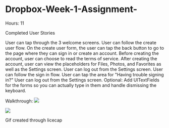 # Dropbox-Week-1-Assignment-

Hours: 11

Completed User Stories

 User can tap through the 3 welcome screens.
 User can follow the create user flow.
 On the create user form, the user can tap the back button to go to the page where they can sign in or create an account.
 Before creating the account, user can choose to read the terms of service.
 After creating the account, user can view the placeholders for Files, Photos, and Favorites as well as the Settings screen.
 User can log out from the Settings screen.
 User can follow the sign in flow.
 User can tap the area for "Having trouble signing in?"
 User can log out from the Settings screen.
 Optional: Add UITextFields for the forms so you can actually type in them and handle dismissing the keyboard.


Walkthrough:
![](https://cloud.githubusercontent.com/assets/8173243/10011857/a2f3490a-60b5-11e5-9d2a-1296efe093d6.gif)



![](https://cloud.githubusercontent.com/assets/8173243/10011870/afe26236-60b5-11e5-98fc-1e0f738ce8be.gif)

Gif created through licecap
